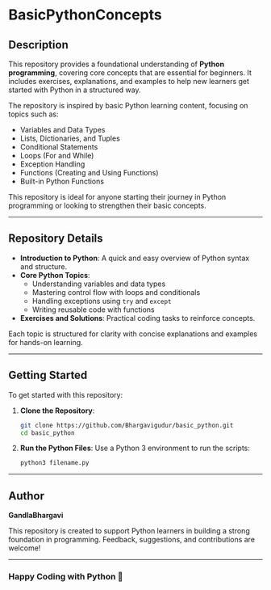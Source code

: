 # BasicPythonConcepts


## Description
This repository provides a foundational understanding of **Python programming**, covering core concepts that are essential for beginners. It includes exercises, explanations, and examples to help new learners get started with Python in a structured way.

The repository is inspired by basic Python learning content, focusing on topics such as:

- Variables and Data Types
- Lists, Dictionaries, and Tuples
- Conditional Statements
- Loops (For and While)
- Exception Handling
- Functions (Creating and Using Functions)
- Built-in Python Functions

This repository is ideal for anyone starting their journey in Python programming or looking to strengthen their basic concepts.

---

## Repository Details

- **Introduction to Python**: A quick and easy overview of Python syntax and structure.
- **Core Python Topics**:
  - Understanding variables and data types
  - Mastering control flow with loops and conditionals
  - Handling exceptions using `try` and `except`
  - Writing reusable code with functions
- **Exercises and Solutions**: Practical coding tasks to reinforce concepts.

Each topic is structured for clarity with concise explanations and examples for hands-on learning.

---

## Getting Started
To get started with this repository:
1. **Clone the Repository**:
   ```bash
   git clone https://github.com/Bhargavigudur/basic_python.git
   cd basic_python
   ```
2. **Run the Python Files**:
   Use a Python 3 environment to run the scripts:
   ```bash
   python3 filename.py
   ```

---

## Author
**GandlaBhargavi**

This repository is created to support Python learners in building a strong foundation in programming. Feedback, suggestions, and contributions are welcome!

---

### Happy Coding with Python 🐍
